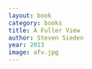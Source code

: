 ```yaml
---
layout: book
category: books
title: A Fuller View
author: Steven Sieden
year: 2013
image: afv.jpg
---
```

